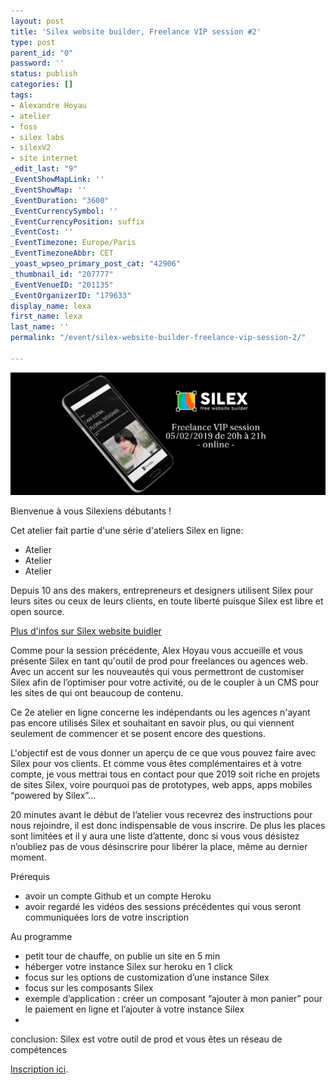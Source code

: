 ```yaml
---
layout: post
title: 'Silex website builder, Freelance VIP session #2'
type: post
parent_id: "0"
password: ''
status: publish
categories: []
tags:
- Alexandre Hoyau
- atelier
- foss
- silex labs
- silexV2
- site internet
_edit_last: "9"
_EventShowMapLink: ''
_EventShowMap: ''
_EventDuration: "3600"
_EventCurrencySymbol: ''
_EventCurrencyPosition: suffix
_EventCost: ''
_EventTimezone: Europe/Paris
_EventTimezoneAbbr: CET
_yoast_wpseo_primary_post_cat: "42906"
_thumbnail_id: "207777"
_EventVenueID: "201135"
_EventOrganizerID: "179633"
display_name: lexa
first_name: lexa
last_name: ''
permalink: "/event/silex-website-builder-freelance-vip-session-2/"

---
```

![](/assets/silex-webinar2-wide.png)

Bienvenue à vous Silexiens débutants !

Cet atelier fait partie d'une série d'ateliers Silex en
ligne:

* Atelier
* Atelier
* Atelier

Depuis 10 ans des makers, entrepreneurs et designers utilisent Silex pour leurs sites ou ceux de leurs clients, en toute liberté puisque Silex est libre et open source.

[Plus d'infos sur Silex website buidler](https://www.silex.me)

Comme pour la session précédente, Alex Hoyau vous accueille et vous présente Silex en tant qu'outil de prod pour freelances ou agences web. Avec un accent sur les nouveautés qui vous permettront de customiser Silex afin de l’optimiser pour votre activité, ou de le coupler à un CMS pour les sites de qui ont beaucoup de contenu.

Ce 2e atelier en ligne concerne les indépendants ou les agences n'ayant pas encore utilisés Silex et souhaitant en savoir plus, ou qui viennent seulement de commencer et se posent encore des questions.

L'objectif est de vous donner un aperçu de ce que vous pouvez faire avec Silex pour vos clients. Et comme vous êtes complémentaires et à votre compte, je vous mettrai tous en contact pour que 2019 soit riche en projets de sites Silex, voire pourquoi pas de prototypes, web apps, apps mobiles “powered by Silex”...

20 minutes avant le début de l’atelier vous recevrez des instructions pour nous rejoindre, il est donc indispensable de vous inscrire. De plus les places sont limitées et il y aura une liste d’attente, donc si vous vous désistez n’oubliez pas de vous désinscrire pour libérer la place, même au dernier moment.

Prérequis

* avoir un compte Github et un compte Heroku
* avoir regardé les vidéos des sessions précédentes qui vous seront communiquées lors de votre inscription

Au programme

* petit tour de chauffe, on publie un site en 5 min
* héberger votre instance Silex sur heroku en 1 click
* focus sur les options de customization d’une instance Silex
* focus sur les composants Silex
* exemple d’application
  : créer un composant “ajouter à mon panier” pour le paiement en ligne et l’ajouter à votre instance Silex
* 

conclusion: Silex est votre outil de prod et vous êtes un réseau de compétences

[Inscription ici](https://www.meetup.com/Ateliers-du-libre-et-de-lopen-source/events/258110363/).